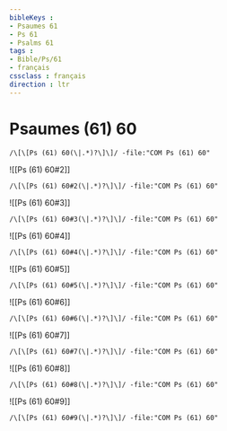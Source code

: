 ```yaml
---
bibleKeys : 
- Psaumes 61
- Ps 61
- Psalms 61
tags : 
- Bible/Ps/61
- français
cssclass : français
direction : ltr
---
```


# Psaumes (61) 60

```query
/\[\[Ps (61) 60(\|.*)?\]\]/ -file:"COM Ps (61) 60"
```



![[Ps (61) 60#2]]

```query
/\[\[Ps (61) 60#2(\|.*)?\]\]/ -file:"COM Ps (61) 60"
```

![[Ps (61) 60#3]]

```query
/\[\[Ps (61) 60#3(\|.*)?\]\]/ -file:"COM Ps (61) 60"
```

![[Ps (61) 60#4]]

```query
/\[\[Ps (61) 60#4(\|.*)?\]\]/ -file:"COM Ps (61) 60"
```

![[Ps (61) 60#5]]

```query
/\[\[Ps (61) 60#5(\|.*)?\]\]/ -file:"COM Ps (61) 60"
```

![[Ps (61) 60#6]]

```query
/\[\[Ps (61) 60#6(\|.*)?\]\]/ -file:"COM Ps (61) 60"
```

![[Ps (61) 60#7]]

```query
/\[\[Ps (61) 60#7(\|.*)?\]\]/ -file:"COM Ps (61) 60"
```

![[Ps (61) 60#8]]

```query
/\[\[Ps (61) 60#8(\|.*)?\]\]/ -file:"COM Ps (61) 60"
```

![[Ps (61) 60#9]]

```query
/\[\[Ps (61) 60#9(\|.*)?\]\]/ -file:"COM Ps (61) 60"
```

